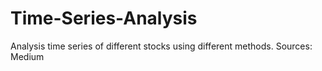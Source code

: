 # Time-Series-Analysis
Analysis time series of different stocks using different methods.
Sources: Medium
